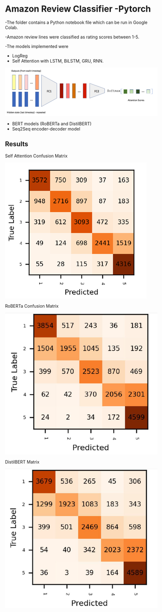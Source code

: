 # Amazon Review Classifier -Pytorch

-The folder contains a Python notebook file which can be run in Google Colab.

-Amazon review lines were classified as rating scores between 1-5.

-The models implemented were
  - LogReg
  - Self Attention with LSTM, BiLSTM, GRU, RNN.
  
  
  ![](Self.png)
  


  
  
  - BERT models (RoBERTa and DistilBERT)
  - Seq2Seq encoder-decoder model 
  
  
  
  
## Results
  
  
  Self Attention Confusion Matrix 
  
  ![](confself.PNG) 
  
  RoBERTa Confusion Matrix 
  
  ![](roberta.PNG) 
  
  DistilBERT Matrix 
  
  ![](distilbert.PNG)
  
  

  
  
